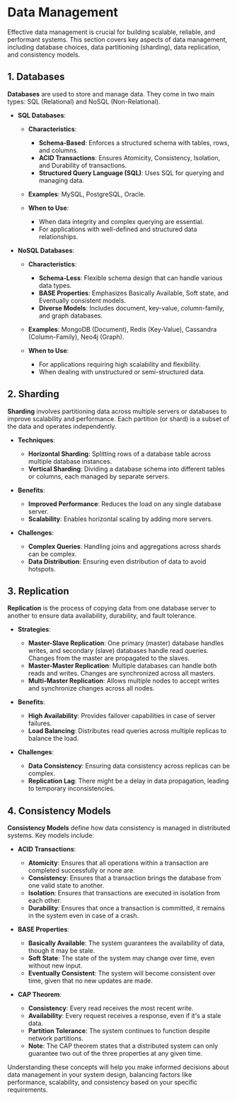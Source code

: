 # Data Management

Effective data management is crucial for building scalable, reliable, and performant systems. This section covers key aspects of data management, including database choices, data partitioning (sharding), data replication, and consistency models.

## 1. Databases

**Databases** are used to store and manage data. They come in two main types: SQL (Relational) and NoSQL (Non-Relational).

- **SQL Databases**:
    - **Characteristics**:
        - **Schema-Based**: Enforces a structured schema with tables, rows, and columns.
        - **ACID Transactions**: Ensures Atomicity, Consistency, Isolation, and Durability of transactions.
        - **Structured Query Language (SQL)**: Uses SQL for querying and managing data.
    - **Examples**: MySQL, PostgreSQL, Oracle.

    - **When to Use**:
        - When data integrity and complex querying are essential.
        - For applications with well-defined and structured data relationships.

- **NoSQL Databases**:
    - **Characteristics**:
        - **Schema-Less**: Flexible schema design that can handle various data types.
        - **BASE Properties**: Emphasizes Basically Available, Soft state, and Eventually consistent models.
        - **Diverse Models**: Includes document, key-value, column-family, and graph databases.
    - **Examples**: MongoDB (Document), Redis (Key-Value), Cassandra (Column-Family), Neo4j (Graph).

    - **When to Use**:
        - For applications requiring high scalability and flexibility.
        - When dealing with unstructured or semi-structured data.

## 2. Sharding

**Sharding** involves partitioning data across multiple servers or databases to improve scalability and performance. Each partition (or shard) is a subset of the data and operates independently.

- **Techniques**:
    - **Horizontal Sharding**: Splitting rows of a database table across multiple database instances.
    - **Vertical Sharding**: Dividing a database schema into different tables or columns, each managed by separate servers.

- **Benefits**:
    - **Improved Performance**: Reduces the load on any single database server.
    - **Scalability**: Enables horizontal scaling by adding more servers.

- **Challenges**:
    - **Complex Queries**: Handling joins and aggregations across shards can be complex.
    - **Data Distribution**: Ensuring even distribution of data to avoid hotspots.

## 3. Replication

**Replication** is the process of copying data from one database server to another to ensure data availability, durability, and fault tolerance.

- **Strategies**:
    - **Master-Slave Replication**: One primary (master) database handles writes, and secondary (slave) databases handle read queries. Changes from the master are propagated to the slaves.
    - **Master-Master Replication**: Multiple databases can handle both reads and writes. Changes are synchronized across all masters.
    - **Multi-Master Replication**: Allows multiple nodes to accept writes and synchronize changes across all nodes.

- **Benefits**:
    - **High Availability**: Provides failover capabilities in case of server failures.
    - **Load Balancing**: Distributes read queries across multiple replicas to balance the load.

- **Challenges**:
    - **Data Consistency**: Ensuring data consistency across replicas can be complex.
    - **Replication Lag**: There might be a delay in data propagation, leading to temporary inconsistencies.

## 4. Consistency Models

**Consistency Models** define how data consistency is managed in distributed systems. Key models include:

- **ACID Transactions**:
    - **Atomicity**: Ensures that all operations within a transaction are completed successfully or none are.
    - **Consistency**: Ensures that a transaction brings the database from one valid state to another.
    - **Isolation**: Ensures that transactions are executed in isolation from each other.
    - **Durability**: Ensures that once a transaction is committed, it remains in the system even in case of a crash.

- **BASE Properties**:
    - **Basically Available**: The system guarantees the availability of data, though it may be stale.
    - **Soft State**: The state of the system may change over time, even without new input.
    - **Eventually Consistent**: The system will become consistent over time, given that no new updates are made.

- **CAP Theorem**:
    - **Consistency**: Every read receives the most recent write.
    - **Availability**: Every request receives a response, even if it's a stale data.
    - **Partition Tolerance**: The system continues to function despite network partitions.
    - **Note**: The CAP theorem states that a distributed system can only guarantee two out of the three properties at any given time.

Understanding these concepts will help you make informed decisions about data management in your system design, balancing factors like performance, scalability, and consistency based on your specific requirements.
